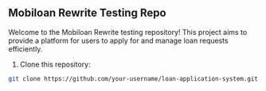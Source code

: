 ## Mobiloan Rewrite Testing Repo

Welcome to the Mobiloan Rewrite testing repository! This project aims to provide a platform for users to apply for and manage loan requests efficiently.

1. Clone this repository:

```bash
git clone https://github.com/your-username/loan-application-system.git
